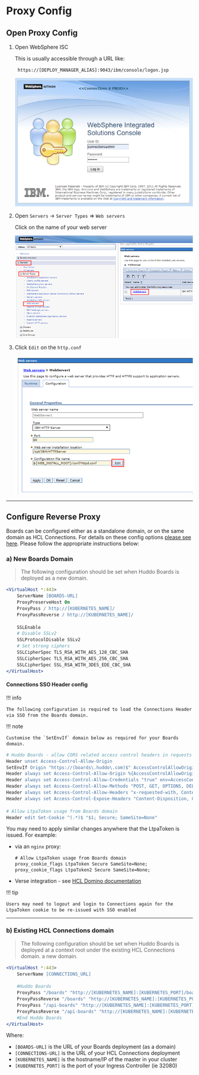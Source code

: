 # Proxy Config

## Open Proxy Config

1. Open WebSphere ISC

    This is usually accessible through a URL like:

        https://[DEPLOY_MANAGER_ALIAS]:9043/ibm/console/logon.jsp

    ![example](/assets/connections/isc.png)

1. Open `Servers` -> `Server Types` => `Web servers`

    Click on the name of your web server

    ![example](/assets/connections/httpd1.png)

1. Click `Edit` on the `http.conf`

    ![example](/assets/connections/httpd2.png)

---

## Configure Reverse Proxy

Boards can be configured either as a standalone domain, or on the same domain as HCL Connections. For details on these config options [please see here](/boards/kubernetes/#ssl-network-setup). Please follow the appropriate instructions below:


### a) New Boards Domain

> The following configuration should be set when Huddo Boards is deployed as a new domain.

```apache
<VirtualHost *:443>
    ServerName [BOARDS-URL]
    ProxyPreserveHost On
    ProxyPass / http://[KUBERNETES_NAME]/
    ProxyPassReverse / http://[KUBERNETES_NAME]/

    SSLEnable
    # Disable SSLv2
    SSLProtocolDisable SSLv2
    # Set strong ciphers
    SSLCipherSpec TLS_RSA_WITH_AES_128_CBC_SHA
    SSLCipherSpec TLS_RSA_WITH_AES_256_CBC_SHA
    SSLCipherSpec SSL_RSA_WITH_3DES_EDE_CBC_SHA
</VirtualHost>
```

#### Connections SSO Header config

!!! info 

    The following configuration is required to load the Connections Header via SSO from the Boards domain.

!!! note

    Customise the `SetEnvIf` domain below as required for your Boards domain.

```apache
# Huddo Boards - allow CORS related access control headers in requests for
Header unset Access-Control-Allow-Origin
SetEnvIf Origin "https://(boards\.huddo\.com)$" AccessControlAllowOrigin=$0
Header always set Access-Control-Allow-Origin %{AccessControlAllowOrigin}e env=AccessControlAllowOrigin
Header always set Access-Control-Allow-Credentials "true" env=AccessControlAllowOrigin
Header always set Access-Control-Allow-Methods "POST, GET, OPTIONS, DELETE, PUT"
Header always set Access-Control-Allow-Headers "x-requested-with, Content-Type, origin, authorization, accept, client-security-token, Cache-Control, Content-Language, Expires, Last-Modified, Pragma, slug, X-Update-Nonce,x-ic-cre-request-origin,x-ic-cre-user,x-lconn-auth,x-shindig-st"
Header always set Access-Control-Expose-Headers "Content-Disposition, Content-Encoding, Content-Length, Date, Transfer-Encoding, Vary, ETag, Set-Cookie, Location, Connection, X-UA-Compatible, X-LConn-Auth, X-LConn-UserId, Authorization,x-ic-cre-user" env=AccessControlAllowOrigin

# Allow LtpaToken usage from Boards domain
Header edit Set-Cookie ^(.*)$ "$1; Secure; SameSite=None"
```


You may need to apply similar changes anywhere that the LtpaToken is issued. For example:

- via an `nginx` proxy:

    ```nginx
    # Allow LtpaToken usage from Boards domain
    proxy_cookie_flags LtpaToken Secure SameSite=None;
    proxy_cookie_flags LtpaToken2 Secure SameSite=None;
    ```

- Verse integration - see [HCL Domino documentation](https://help.hcltechsw.com/domino/12.0.0/admin/conf_samesite_cookie.html)

!!! tip

    Users may need to logout and login to Connections again for the LtpaToken cookie to be re-issued with SSO enabled

---

### b) Existing HCL Connections domain

> The following configuration should be set when Huddo Boards is deployed at a context root under the existing HCL Connections domain. a new domain.

```apache
<VirtualHost *:443>
    ServerName [CONNECTIONS_URL]

    #Huddo Boards
    ProxyPass "/boards" "http://[KUBERNETES_NAME]:[KUBERNETES_PORT]/boards"
    ProxyPassReverse "/boards" "http://[KUBERNETES_NAME]:[KUBERNETES_PORT]/boards"
    ProxyPass "/api-boards" "http://[KUBERNETES_NAME]:[KUBERNETES_PORT]/api-boards"
    ProxyPassReverse "/api-boards" "http://[KUBERNETES_NAME]:[KUBERNETES_PORT]/api-boards"
    #End Huddo Boards
</VirtualHost>
```

Where:

- `[BOARDS-URL]` is the URL of your Boards deployment (as a domain)</br>
- `[CONNECTIONS-URL]` is the URL of your HCL Connections deployment</br>
- `[KUBERNETES_NAME]` is the hostname/IP of the master in your cluster</br>
- `[KUBERNETES_PORT]` is the port of your Ingress Controller (ie 32080)</br>
